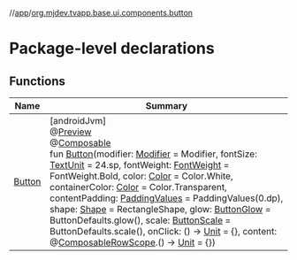 //[app](../../index.md)/[org.mjdev.tvapp.base.ui.components.button](index.md)

# Package-level declarations

## Functions

| Name | Summary |
|---|---|
| [Button](-button.md) | [androidJvm]<br>@[Preview](https://developer.android.com/reference/kotlin/androidx/compose/ui/tooling/preview/Preview.html)<br>@[Composable](https://developer.android.com/reference/kotlin/androidx/compose/runtime/Composable.html)<br>fun [Button](-button.md)(modifier: [Modifier](https://developer.android.com/reference/kotlin/androidx/compose/ui/Modifier.html) = Modifier, fontSize: [TextUnit](https://developer.android.com/reference/kotlin/androidx/compose/ui/unit/TextUnit.html) = 24.sp, fontWeight: [FontWeight](https://developer.android.com/reference/kotlin/androidx/compose/ui/text/font/FontWeight.html) = FontWeight.Bold, color: [Color](https://developer.android.com/reference/kotlin/androidx/compose/ui/graphics/Color.html) = Color.White, containerColor: [Color](https://developer.android.com/reference/kotlin/androidx/compose/ui/graphics/Color.html) = Color.Transparent, contentPadding: [PaddingValues](https://developer.android.com/reference/kotlin/androidx/compose/foundation/layout/PaddingValues.html) = PaddingValues(0.dp), shape: [Shape](https://developer.android.com/reference/kotlin/androidx/compose/ui/graphics/Shape.html) = RectangleShape, glow: [ButtonGlow](https://developer.android.com/reference/kotlin/androidx/tv/material3/ButtonGlow.html) = ButtonDefaults.glow(), scale: [ButtonScale](https://developer.android.com/reference/kotlin/androidx/tv/material3/ButtonScale.html) = ButtonDefaults.scale(), onClick: () -&gt; [Unit](https://kotlinlang.org/api/latest/jvm/stdlib/kotlin/-unit/index.html) = {}, content: @[Composable](https://developer.android.com/reference/kotlin/androidx/compose/runtime/Composable.html)[RowScope](https://developer.android.com/reference/kotlin/androidx/compose/foundation/layout/RowScope.html).() -&gt; [Unit](https://kotlinlang.org/api/latest/jvm/stdlib/kotlin/-unit/index.html) = {}) |
